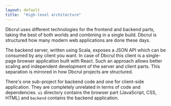 ```yaml
---
layout: default
title:  "High-level architecture"
---
```


Dbcrul uses different technologies for the frontend and backend parts, taking the best of both worlds and combining in a single build. Dbcrul is structured how many modern web applications are done these days.

The backend server, written using Scala, exposes a JSON API which can be consumed by any client you want. In case of Dbcrul this client is a single-page browser application built with React. Such an approach allows better scaling and independent development of the server and client parts. This separation is mirrored in how Dbcrul projects are structured.

There's one sub-project for backend code and one for client-side application. They are completely unrelated in terms of code and dependencies. `ui` directory contains the browser part (JavaScript, CSS, HTML) and `backend` contains the backend application.
